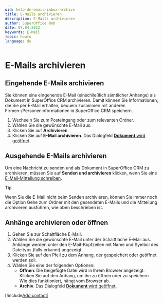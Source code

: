 ```yaml
---
uid: help-de-email-inbox-archive
title: E-Mails archivieren
description: E-Mails archivieren
author: SuperOffice RnD
date: 07.04.2022
keywords: E-Mail
topic: howto
language: de
---
```


# E-Mails archivieren

## <a id="in"></a>Eingehende E-Mails archivieren

Sie können eine eingehende E-Mail (einschließlich sämtlicher Anhänge) als Dokument in SuperOffice CRM archivieren. Damit können Sie Informationen, die Sie per E-Mail erhalten, bequem zusammen mit anderen Firmen-/Personeninformationen in SuperOffice CRM speichern.

1. Wechseln Sie zum Posteingang oder zum relevanten Ordner.
2. Wählen Sie die gewünschte E-Mail aus.
3. Klicken Sie auf <i class="ph ph-archive" aria-hidden="true"></i> **Archivieren**.
4. Klicken Sie auf **E-Mail archivieren**. Das Dialogfeld [**Dokument** wird geöffnet][1].

## <a id="out"></a>Ausgehende E-Mails archivieren

Um eine Nachricht zu senden und als Dokument in SuperOffice CRM zu archivieren, müssen Sie auf **Senden und archivieren** klicken, wenn Sie eine [E-Mail-Mitteilung schreiben][3].

> [!TIP]
> Wenn Sie die E-Mail nicht beim Senden archivieren, können Sie immer noch die Option Gehe zum Ordner mit den gesendeten E-Mails und die Mitteilung archivieren ausführen, wie oben beschrieben ist.

## <a id="attachment"></a>Anhänge archivieren oder öffnen

1. Gehen Sie zur Schaltfläche E-Mail.
2. Wählen Sie die gewünschte E-Mail unter der Schaltfläche E-Mail aus. Anhänge werden unter den E-Mail-Kopfzeilen mit Name und Symbol des Dateityps (falls erkannt) angezeigt.
3. Klicken Sie auf den Pfeil zu dem Anhang, der gespeichert oder geöffnet werden soll.
4. Wählen Sie eine der folgenden Optionen:
    * **Öffnen**: Die beigefügte Datei wird in Ihrem Browser angezeigt. Klicken Sie auf den Anhang, um ihn zu öffnen oder zu speichern. Wie dies funktioniert, hängt vom Browser ab.
    * **Archiv**: Das Dialogfeld [**Dokument** wird geöffnet][1].

[!include[Add contact](includes/add-contact-opens.md)]

<!-- Referenced links -->
[1]: ../../../document/learn/create.md#fields
[3]: compose.md
